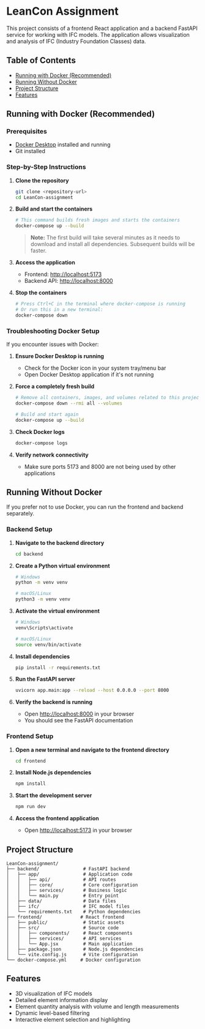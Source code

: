 # LeanCon Assignment

This project consists of a frontend React application and a backend FastAPI service for working with IFC models. The application allows visualization and analysis of IFC (Industry Foundation Classes) data.

## Table of Contents
- [Running with Docker (Recommended)](#running-with-docker-recommended)
- [Running Without Docker](#running-without-docker)
- [Project Structure](#project-structure)
- [Features](#features)

## Running with Docker (Recommended)

### Prerequisites
- [Docker Desktop](https://www.docker.com/products/docker-desktop/) installed and running
- Git installed

### Step-by-Step Instructions

1. **Clone the repository**
   ```bash
   git clone <repository-url>
   cd LeanCon-assignment
   ```

2. **Build and start the containers**
   ```bash
   # This command builds fresh images and starts the containers
   docker-compose up --build
   ```

   > **Note:** The first build will take several minutes as it needs to download and install all dependencies. Subsequent builds will be faster.

3. **Access the application**
   - Frontend: [http://localhost:5173](http://localhost:5173)
   - Backend API: [http://localhost:8000](http://localhost:8000)

4. **Stop the containers**
   ```bash
   # Press Ctrl+C in the terminal where docker-compose is running
   # Or run this in a new terminal:
   docker-compose down
   ```

### Troubleshooting Docker Setup

If you encounter issues with Docker:

1. **Ensure Docker Desktop is running**
   - Check for the Docker icon in your system tray/menu bar
   - Open Docker Desktop application if it's not running

2. **Force a completely fresh build**
   ```bash
   # Remove all containers, images, and volumes related to this project
   docker-compose down --rmi all --volumes
   
   # Build and start again
   docker-compose up --build
   ```

3. **Check Docker logs**
   ```bash
   docker-compose logs
   ```

4. **Verify network connectivity**
   - Make sure ports 5173 and 8000 are not being used by other applications

## Running Without Docker

If you prefer not to use Docker, you can run the frontend and backend separately.

### Backend Setup

1. **Navigate to the backend directory**
   ```bash
   cd backend
   ```

2. **Create a Python virtual environment**
   ```bash
   # Windows
   python -m venv venv
   
   # macOS/Linux
   python3 -m venv venv
   ```

3. **Activate the virtual environment**
   ```bash
   # Windows
   venv\Scripts\activate
   
   # macOS/Linux
   source venv/bin/activate
   ```

4. **Install dependencies**
   ```bash
   pip install -r requirements.txt
   ```

5. **Run the FastAPI server**
   ```bash
   uvicorn app.main:app --reload --host 0.0.0.0 --port 8000
   ```

6. **Verify the backend is running**
   - Open [http://localhost:8000](http://localhost:8000) in your browser
   - You should see the FastAPI documentation

### Frontend Setup

1. **Open a new terminal and navigate to the frontend directory**
   ```bash
   cd frontend
   ```

2. **Install Node.js dependencies**
   ```bash
   npm install
   ```

3. **Start the development server**
   ```bash
   npm run dev
   ```

4. **Access the frontend application**
   - Open [http://localhost:5173](http://localhost:5173) in your browser

## Project Structure

```
LeanCon-assignment/
├── backend/                # FastAPI backend
│   ├── app/                # Application code
│   │   ├── api/            # API routes
│   │   ├── core/           # Core configuration
│   │   ├── services/       # Business logic
│   │   └── main.py         # Entry point
│   ├── data/               # Data files
│   ├── ifc/                # IFC model files
│   └── requirements.txt    # Python dependencies
├── frontend/              # React frontend
│   ├── public/             # Static assets
│   ├── src/                # Source code
│   │   ├── components/     # React components
│   │   ├── services/       # API services
│   │   └── App.jsx         # Main application
│   ├── package.json        # Node.js dependencies
│   └── vite.config.js      # Vite configuration
└── docker-compose.yml     # Docker configuration
```

## Features

- 3D visualization of IFC models
- Detailed element information display
- Element quantity analysis with volume and length measurements
- Dynamic level-based filtering
- Interactive element selection and highlighting

